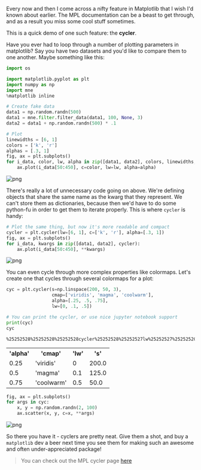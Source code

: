 
Every now and then I come across a nifty feature in Matplotlib that I wish I'd known about earlier. The MPL documentation can be a beast to get through, and as a result you miss some cool stuff sometimes.

This is a quick demo of one such feature: the **cycler**.

Have you ever had to loop through a number of plotting parameters in matplotlib? Say you have two datasets and you'd like to compare them to one another. Maybe something like this:


```python
import os
```


```python
import matplotlib.pyplot as plt
import numpy as np
import mne
%matplotlib inline

# Create fake data
data1 = np.random.randn(500)
data1 = mne.filter.filter_data(data1, 100, None, 3)
data2 = data1 + np.random.randn(500) * .1

# Plot
linewidths = [6, 1]
colors = ['k', 'r']
alphas = [.3, 1]
fig, ax = plt.subplots()
for i_data, color, lw, alpha in zip([data1, data2], colors, linewidths, alphas):
    ax.plot(i_data[50:450], c=color, lw=lw, alpha=alpha)
```


![png](../images/matplotlib_cycles_2_0.png)


There's really a lot of unnecessary code going on above. We're defining objects that share the same name as the kwarg that they represent. We can't store them as dictionaries, because then we'd have to do some python-fu in order to get them to iterate properly. This is where `cycler` is handy:


```python
# Plot the same thing, but now it's more readable and compact
cycler = plt.cycler(lw=[6, 1], c=['k', 'r'], alpha=[.3, 1])
fig, ax = plt.subplots()
for i_data, kwargs in zip([data1, data2], cycler):
    ax.plot(i_data[50:450], **kwargs)
```


![png](../images/matplotlib_cycles_4_0.png)


You can even cycle through more complex properties like colormaps. Let's create one that cycles through several colormaps for a plot:


```python
cyc = plt.cycler(s=np.linspace(200, 50, 3),
                 cmap=['viridis', 'magma', 'coolwarm'],
                 alpha=[.25, .5, .75],
                 lw=[0, .1, .5])

# You can print the cycler, or use nice jupyter notebook support
print(cyc)
cyc
```

    %25252528%25252528%25252528cycler%25252528%25252527lw%25252527%2525252C%25252520%2525255B0%2525252C%252525200.1%2525252C%252525200.5%2525255D%25252529%25252520%2525252B%25252520cycler%25252528%25252527s%25252527%2525252C%25252520%2525255B200.0%2525252C%25252520125.0%2525252C%2525252050.0%2525255D%25252529%25252529%25252520%2525252B%25252520cycler%25252528%25252527alpha%25252527%2525252C%25252520%2525255B0.25%2525252C%252525200.5%2525252C%252525200.75%2525255D%25252529%25252529%25252520%2525252B%25252520cycler%25252528%25252527cmap%25252527%2525252C%25252520%2525255B%25252527viridis%25252527%2525252C%25252520%25252527magma%25252527%2525252C%25252520%25252527coolwarm%25252527%2525255D%25252529%25252529%2525250A




<table><th>'alpha'</th><th>'cmap'</th><th>'lw'</th><th>'s'</th><tr><td>0.25</td><td>'viridis'</td><td>0</td><td>200.0</td></tr><tr><td>0.5</td><td>'magma'</td><td>0.1</td><td>125.0</td></tr><tr><td>0.75</td><td>'coolwarm'</td><td>0.5</td><td>50.0</td></tr></table>




```python
fig, ax = plt.subplots()
for args in cyc:
    x, y = np.random.randn(2, 100)
    ax.scatter(x, y, c=x, **args)
```


![png](../images/matplotlib_cycles_7_0.png)


So there you have it - cyclers are pretty neat. Give them a shot, and buy a `matplotlib` dev a beer next time you see them for making such an awesome and often under-appreciated package!

> You can check out the MPL cycler page [here](http://matplotlib.org/cycler/)
